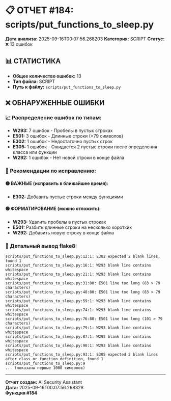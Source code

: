 # 📋 ОТЧЕТ #184: scripts/put_functions_to_sleep.py

**Дата анализа:** 2025-09-16T00:07:56.268203
**Категория:** SCRIPT
**Статус:** ❌ 13 ошибок

## 📊 СТАТИСТИКА

- **Общее количество ошибок:** 13
- **Тип файла:** SCRIPT
- **Путь к файлу:** `scripts/put_functions_to_sleep.py`

## ❌ ОБНАРУЖЕННЫЕ ОШИБКИ

### 📈 Распределение ошибок по типам:

- **W293:** 7 ошибок - Пробелы в пустых строках
- **E501:** 3 ошибок - Длинные строки (>79 символов)
- **E302:** 1 ошибок - Недостаточно пустых строк
- **E305:** 1 ошибок - Ожидается 2 пустые строки после определения класса или функции
- **W292:** 1 ошибок - Нет новой строки в конце файла

### 🎯 Рекомендации по исправлению:

#### 🟡 ВАЖНЫЕ (исправить в ближайшее время):
- **E302:** Добавить пустые строки между функциями

#### 🟢 ФОРМАТИРОВАНИЕ (можно отложить):
- **W293:** Удалить пробелы в пустых строках
- **E501:** Разбить длинные строки на несколько коротких
- **W292:** Добавить новую строку в конце файла

### 📝 Детальный вывод flake8:

```
scripts/put_functions_to_sleep.py:12:1: E302 expected 2 blank lines, found 1
scripts/put_functions_to_sleep.py:16:1: W293 blank line contains whitespace
scripts/put_functions_to_sleep.py:21:1: W293 blank line contains whitespace
scripts/put_functions_to_sleep.py:31:80: E501 line too long (83 > 79 characters)
scripts/put_functions_to_sleep.py:48:80: E501 line too long (83 > 79 characters)
scripts/put_functions_to_sleep.py:59:1: W293 blank line contains whitespace
scripts/put_functions_to_sleep.py:74:1: W293 blank line contains whitespace
scripts/put_functions_to_sleep.py:76:80: E501 line too long (101 > 79 characters)
scripts/put_functions_to_sleep.py:79:1: W293 blank line contains whitespace
scripts/put_functions_to_sleep.py:87:1: W293 blank line contains whitespace
scripts/put_functions_to_sleep.py:90:1: W293 blank line contains whitespace
scripts/put_functions_to_sleep.py:93:1: E305 expected 2 blank lines after class or function definition, found 1
scripts/put_functions_to_sleep.py:9
... (показаны первые 1000 символов)
```

---
**Отчет создан:** AI Security Assistant  
**Дата:** 2025-09-16T00:07:56.268328  
**Функция #184**
